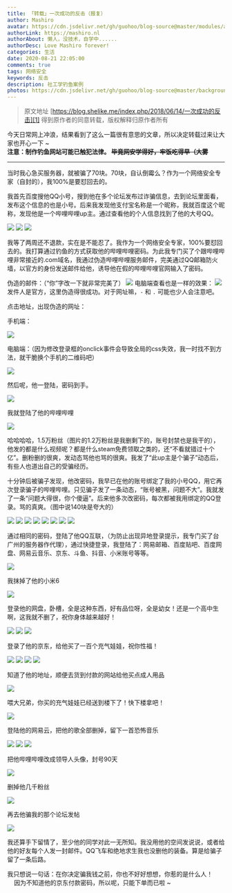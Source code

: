 ```yaml
---
title: 「转载」一次成功的反击（报复）
author: Mashiro
avatar: https://cdn.jsdelivr.net/gh/guohoo/blog-source@master/modules/avatar.jpg
authorLink: https://mashiro.nl
authorAbout: 懒人，没技术，自学中......
authorDesc: Love Mashiro forever!
categories: 生活
date: 2020-08-21 22:05:00
comments: true
tags: 网络安全
keywords: 反击
description: 社工学钓鱼案例
photos: https://cdn.jsdelivr.net/gh/guohoo/blog-source@master/background/article-cover/85420587_p0.jpeg
---
```



> 原文地址 [https://blog.shelike.me/index.php/2018/06/14/一次成功的反击][1]
得到原作者的同意转载，版权解释归原作者所有

今天日常网上冲浪，结果看到了这么一篇很有意思的文章，所以决定转载过来让大家也开心一下 ~  
**注意：制作钓鱼网站可能已触犯法律。 ~~毕竟网安学得好，牢饭吃得早（大雾~~**


----------
当时我心急买服务器，就被骗了70块。70块，自认倒霉么？作为一个网络安全专家（自封的），我100%是要怼回去的。

我首先百度搜他QQ小号，搜到他在多个论坛发布过诈骗信息，去到论坛里面看，发布这个信息的也是小号。后来我发现他支付宝名称是一个昵称，我就百度这个昵称，发现他是一个哔哩哔哩up主。通过查看他的个人信息找到了他的大号QQ。

![][2]
![][3]
![][4]

我等了两周还不退款，实在是不能忍了。我作为一个网络安全专家，100%要怼回去的。我打算通过钓鱼的方式获取他的哔哩哔哩密码。为此我专门买了个跟哔哩哔哩非常接近的.com域名，我通过伪造哔哩哔哩服务邮件，完美通过QQ邮箱防火墙，以官方的身份发送邮件给他，诱导他在假的哔哩哔哩官网输入了密码。

伪造的邮件：（“你”字改一下就非常完美了）
![][5]
电脑端查看也是一样的效果：
![][6]
发件人是官方，这里伪造得很成功。对于网址嘛，`-` 和 `.` 可能也少人会注意吧。

点击地址，出现伪造的网址：

手机端：

![][7]

电脑端：（因为修改登录框的onclick事件会导致全局的css失效，我一时找不到方法，就干脆换个手机的二维码吧）

![][8]

然后呢，他一登陆，密码到手。

![][9]

我就登陆了他的哔哩哔哩

![][10]

哈哈哈哈，1.5万粉丝（图片的1.2万粉丝是我删剩下的，账号封禁也是我干的），他发的都是什么视频呢？都是什么steam免费领取之类的，还“不看就错过十个亿”。删粉删的很爽，发动态骂他也骂的很爽。我发了“此up主是个骗子”动态后，有些人也道出自己的受骗经历。

十分钟后被骗子发现，他改密码，我早已在他的账号绑定了我的小号QQ，用它再次登录骗子的哔哩哔哩。只见骗子发了一条动态，“账号被黑，问题不大”。我就发了一条“问题大得很，你个傻逼”。后来他多次改密码，每次都被我用绑定的QQ登录。骂的真爽。（图中说140块是夸大的）

![][11]
![][12]
![][13]
![][14]
![][15]
![][16]
![][17]
![][18]

通过相同的密码，登陆了他QQ互联，（为防止出现异地登录提示，我专门买了台广州的服务器作代理），通过快捷登录，我登陆了：网易邮箱、百度贴吧、百度网盘、网易云音乐、京东、斗鱼、抖音、小米账号等等。

![][19]

我抹掉了他的小米6

![][20]

登录他的网盘，卧槽，全是这种东西，好有品位呀，全是幼女！还是一个高中生啊，这我就不删了，祝你身体越来越好！

![][21]
![][22]
![][23]

登录了他的京东，给他买了一百个充气娃娃，祝你性福！

![][24]
![][25]
![][26]
![][27]

知道了他的地址，顺便去货到付款的网站给他买点成人用品

![][28]

喂大兄弟，你买的充气娃娃已经送到楼下了！快下楼拿吧！

![][29]

登陆他的网易云，把他的歌全部删掉，留下一首恐怖音乐

![][30]
![][31]
![][32]

把他哔哩哔哩改成领导人头像，封号90天

![][33]

删掉他几千粉丝

![][34]

再去他骗我的那个论坛发帖

![][35]

我还算手下留情了，至少他的同学对此一无所知。我没用他的空间发说说，或者给他的好友每个人发一封邮件。QQ飞车和绝地求生我也没删他的装备。算是给骗子留了一条后路。 

我只想说一句话：在你决定骗我钱之前，你也不好好想想，你惹的是什么人！
&nbsp;
&nbsp;
&nbsp;
&nbsp;
&nbsp;
因为不知道他的京东付款密码，所以呢，只能下单而已啦 ~

  [1]: https://blog.shelike.me/index.php/2018/06/14/%E4%B8%80%E6%AC%A1%E6%88%90%E5%8A%9F%E7%9A%84%E5%8F%8D%E5%87%BB/
  [2]: https://cdn.jsdelivr.net/gh/guohoo/blog-source@master/image/2020-08/1529046420511815.png
  [3]: https://cdn.jsdelivr.net/gh/guohoo/blog-source@master/image/2020-08/1529046421696723.png
  [4]: https://cdn.jsdelivr.net/gh/guohoo/blog-source@master/image/2020-08/1529046420173299.png
  [5]: https://cdn.jsdelivr.net/gh/guohoo/blog-source@master/image/2020-08/1528905301813770.png
  [6]: https://cdn.jsdelivr.net/gh/guohoo/blog-source@master/image/2020-08/1528905417242649.png
  [7]: https://cdn.jsdelivr.net/gh/guohoo/blog-source@master/image/2020-08/1528905536665958.png
  [8]: https://cdn.jsdelivr.net/gh/guohoo/blog-source@master/image/2020-08/1528905579473173.png
  [9]: https://cdn.jsdelivr.net/gh/guohoo/blog-source@master/image/2020-08/1528905665786538.png
  [10]: https://cdn.jsdelivr.net/gh/guohoo/blog-source@master/image/2020-08/1528906056503581.jpg
  [11]: https://cdn.jsdelivr.net/gh/guohoo/blog-source@master/image/2020-08/1528906054315072.jpg
  [12]: https://cdn.jsdelivr.net/gh/guohoo/blog-source@master/image/2020-08/1529045837770157.png
  [13]: https://cdn.jsdelivr.net/gh/guohoo/blog-source@master/image/2020-08/1528906054781598.png
  [14]: https://cdn.jsdelivr.net/gh/guohoo/blog-source@master/image/2020-08/1528906054951795.png
  [15]: https://cdn.jsdelivr.net/gh/guohoo/blog-source@master/image/2020-08/1528906054254471.png
  [16]: https://cdn.jsdelivr.net/gh/guohoo/blog-source@master/image/2020-08/1528906055292101.png
  [17]: https://cdn.jsdelivr.net/gh/guohoo/blog-source@master/image/2020-08/1528906055178897.png
  [18]: https://cdn.jsdelivr.net/gh/guohoo/blog-source@master/image/2020-08/1528906055530135.jpg
  [19]: https://cdn.jsdelivr.net/gh/guohoo/blog-source@master/image/2020-08/1528906055100471.jpg
  [20]: https://cdn.jsdelivr.net/gh/guohoo/blog-source@master/image/2020-08/1528906055805135.jpg
  [21]: https://cdn.jsdelivr.net/gh/guohoo/blog-source@master/image/2020-08/1528906105178573.png
  [22]: https://cdn.jsdelivr.net/gh/guohoo/blog-source@master/image/2020-08/1528906055501759.png
  [23]: https://cdn.jsdelivr.net/gh/guohoo/blog-source@master/image/2020-08/1528906055145259.png
  [24]: https://cdn.jsdelivr.net/gh/guohoo/blog-source@master/image/2020-08/1528906055340152.jpg
  [25]: https://cdn.jsdelivr.net/gh/guohoo/blog-source@master/image/2020-08/1528906055426356.jpg
  [26]: https://cdn.jsdelivr.net/gh/guohoo/blog-source@master/image/2020-08/1528906055909843.jpg
  [27]: https://cdn.jsdelivr.net/gh/guohoo/blog-source@master/image/2020-08/1528906055881763.jpg
  [28]: https://cdn.jsdelivr.net/gh/guohoo/blog-source@master/image/2020-08/v2-475a3cdb5f913bcafbabfeb485feb522_r.jpg
  [29]: https://cdn.jsdelivr.net/gh/guohoo/blog-source@master/image/2020-08/v2-ce2fa2459877a0693c02a5f67051b647_r.jpg
  [30]: https://cdn.jsdelivr.net/gh/guohoo/blog-source@master/image/2020-08/1528906055740156.jpg
  [31]: https://cdn.jsdelivr.net/gh/guohoo/blog-source@master/image/2020-08/1528906055383009.jpg
  [32]: https://cdn.jsdelivr.net/gh/guohoo/blog-source@master/image/2020-08/1528906056117715.png
  [33]: https://cdn.jsdelivr.net/gh/guohoo/blog-source@master/image/2020-08/1528906056503581.jpg
  [34]: https://cdn.jsdelivr.net/gh/guohoo/blog-source@master/image/2020-08/1528906056662906.jpg
  [35]: https://cdn.jsdelivr.net/gh/guohoo/blog-source@master/image/2020-08/1528906056673802.jpg